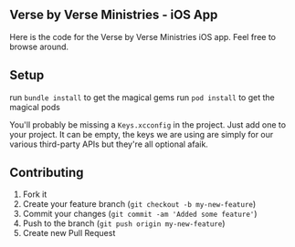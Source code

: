 Verse by Verse Ministries - iOS App
-----------------------------------

Here is the code for the Verse by Verse Ministries iOS app. Feel free to browse around. 

Setup
-----

run `bundle install` to get the magical gems
run `pod install` to get the magical pods

You'll probably be missing a `Keys.xcconfig` in the project. Just add one to your project. It can be empty, the keys we are using are simply for our various third-party APIs but they're all optional afaik.

## Contributing

1. Fork it
2. Create your feature branch (`git checkout -b my-new-feature`)
3. Commit your changes (`git commit -am 'Added some feature'`)
4. Push to the branch (`git push origin my-new-feature`)
5. Create new Pull Request
